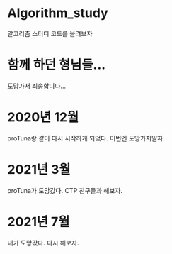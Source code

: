 # Algorithm_study
알고리즘 스터디 코드를 올려보자 

# 함께 하던 형님들...
도망가서 죄송합니다... 

# 2020년 12월
proTuna랑 같이 다시 시작하게 되었다. 이번엔 도망가지말자.

# 2021년 3월
proTuna가 도망갔다. CTP 친구들과 해보자.

# 2021년 7월
내가 도망갔다. 다시 해보자.
